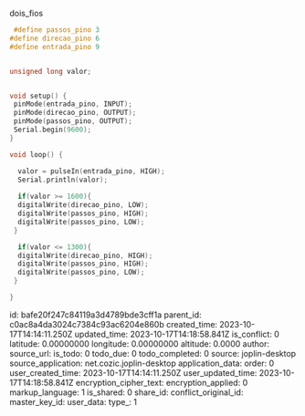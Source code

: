 dois_fios

````c++
 #define passos_pino 3
#define direcao_pino 6
#define entrada_pino 9


unsigned long valor;


void setup() {
 pinMode(entrada_pino, INPUT);
 pinMode(direcao_pino, OUTPUT);
 pinMode(passos_pino, OUTPUT);
 Serial.begin(9600);
}

void loop() {

  valor = pulseIn(entrada_pino, HIGH);
  Serial.println(valor);
  
  if(valor >= 1600){
  digitalWrite(direcao_pino, LOW);
  digitalWrite(passos_pino, HIGH);
  digitalWrite(passos_pino, LOW);
 }

  if(valor <= 1300){
  digitalWrite(direcao_pino, HIGH);
  digitalWrite(passos_pino, HIGH);
  digitalWrite(passos_pino, LOW);
 }

}
````

id: bafe20f247c84119a3d4789bde3cff1a
parent_id: c0ac8a4da3024c7384c93ac6204e860b
created_time: 2023-10-17T14:14:11.250Z
updated_time: 2023-10-17T14:18:58.841Z
is_conflict: 0
latitude: 0.00000000
longitude: 0.00000000
altitude: 0.0000
author: 
source_url: 
is_todo: 0
todo_due: 0
todo_completed: 0
source: joplin-desktop
source_application: net.cozic.joplin-desktop
application_data: 
order: 0
user_created_time: 2023-10-17T14:14:11.250Z
user_updated_time: 2023-10-17T14:18:58.841Z
encryption_cipher_text: 
encryption_applied: 0
markup_language: 1
is_shared: 0
share_id: 
conflict_original_id: 
master_key_id: 
user_data: 
type_: 1